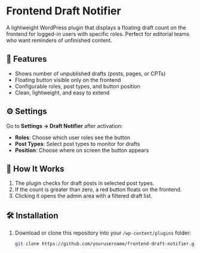 # Frontend Draft Notifier

A lightweight WordPress plugin that displays a floating draft count on the frontend for logged-in users with specific roles. Perfect for editorial teams who want reminders of unfinished content.

## 🎯 Features

- Shows number of unpublished drafts (posts, pages, or CPTs)
- Floating button visible only on the frontend
- Configurable roles, post types, and button position
- Clean, lightweight, and easy to extend

## ⚙️ Settings

Go to **Settings → Draft Notifier** after activation:

- **Roles**: Choose which user roles see the button
- **Post Types**: Select post types to monitor for drafts
- **Position**: Choose where on screen the button appears

## 🧩 How It Works

1. The plugin checks for draft posts in selected post types.
2. If the count is greater than zero, a red button floats on the frontend.
3. Clicking it opens the admin area with a filtered draft list.

## 🛠️ Installation

1. Download or clone this repository into your `/wp-content/plugins` folder:
   ```bash
   git clone https://github.com/yourusername/frontend-draft-notifier.git
   ```
